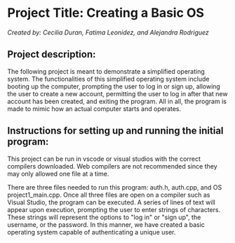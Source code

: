 <h1> Project Title: Creating a Basic OS </h1>
<em>Created by: Cecilia Duran, Fatima Leonidez, and Alejandra Rodriguez</em>

<h2>Project description:</h2> 
The following project is meant to demonstrate a simplified operating system. The functionalities of this simplified operating system include booting up the computer, prompting the user to log in or sign up, allowing the user to create a new account, permitting the user to log in after that new account has been created, and exiting the program. All in all, the program is made to mimic how an actual computer starts and operates.

<h2>Instructions for setting up and running the initial program:</h2> 
<p>This project can be run in vscode or visual studios with the correct compilers downloaded. Web compilers are not recommended since they may only allowed one file at a time. <br />
  
There are three files needed to run this program: auth.h, auth.cpp, and OS project1_main.cpp. Once all three files are open on a compiler such as Visual Studio, the program can be executed. A series of lines of text will appear upon execution, prompting the user to enter strings of characters. These strings will represent the options to "log in" or "sign up", the username, or the password. In this manner, we have created a basic operating system capable of authenticating a unique user. </p>
